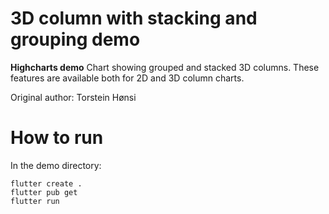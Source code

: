 # 3D column with stacking and grouping demo

**Highcharts demo**
Chart showing grouped and stacked 3D columns. These features are
        available both for 2D and 3D column charts.

Original author: Torstein Hønsi

# How to run

In the demo directory:

```
flutter create .
flutter pub get
flutter run
```


